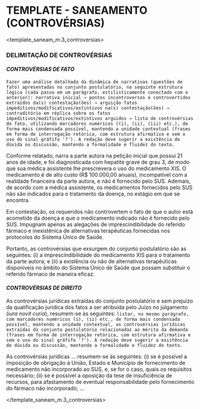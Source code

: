 # TEMPLATE - SANEAMENTO (CONTROVÉRSIAS)

<template_saneam_m.3_controversias>

### DELIMITAÇÃO DE CONTROVÉRSIAS
<!-- Análise do conjunto postulatório -->

#### *CONTROVÉRSIAS DE FATO*
`Fazer uma análise detalhada da dinâmica de narrativas (questões de fato) apresentadas no conjunto postulatório, na seguinte estrutura lógica (cada passo em um parágrafo, estilisticamente conectado com o anterior): narrativa inicial → pontos incontroversos e controvertidos extraídos da(s) contestação(ões) → arguição fatos impeditivos/modificativos/extintivos na(s) contestação(ões) → contraditório em réplica sobre os fatos impeditivos/modificativos/extintivos arguidos → lista de controvérsias de fato, utilizando marcadores numéricos ((i), (ii), (iii) etc.), de forma mais condensada possível, mantendo a unidade contextual (frases em forma de interrogação retórica, com estrutura afirmativa e sem o uso do sinal gráfifo '?'). A redação deve sugerir a existência de dúvida ou discussão, mantendo a formalidade e fluidez do texto.`

<exemplo>

Conforme relatado, narra a parte autora na petição inicial que possui 21 anos de idade, e foi diagnosticada com hepatite grave de grau 3, de modo que sua médica assistente lhe prescrevera o uso do medicamento XIS. O medicamento é de alto custo (R$ 100.000,00 anuais), incompatível com a realidade financeira da parte autora, e não é fornecido pelo SUS. Ademais, de acordo com a médica assistente, os medicamentos fornecidos pelo SUS não são indicados para o tratamento da doença, no estágio em que se encontra.

Em contestação, os requeridos não controvertem o fato de que o autor está acometido da doença e que o medicamento indicado não é fornecido pelo SUS. Impugnam apenas as alegações de imprescindibilidade do referido fármaco e inexistênica de alternativas terapêuticas fornecidas nos protocolos do Sistema Único de Saúde.

Portanto, as controvérsias que exsurgem do conjunto postulatório são as seguintes: (i) a imprescindibilidade do medicamento XIS para o tratamento da parte autora; e (ii) a existência ou não de alternativas terapêuticas disponíveis no âmbito do Sistema Único de Saúde que possam substituir o referido fármaco de maneira eficaz. 

</exemplo>

#### *CONTROVÉRSIAS DE DIREITO*
As controvérsias jurídicas extraídas do conjunto postulatório e sem prejuízo da qualificação jurídica dos fatos a ser atribuída pelo Juízo no julgamento (*iura novit curia*), resumem-se às seguintes: `listar, no mesmo parágrafo, com marcadores numéricos (i), (ii) etc., de forma mais condensada possível, mantendo a unidade contextual, as controvérsias jurídicas extraídas do conjunto postulatório relacionadas ao mérito da demanda (frases em forma de interrogação retórica, com estrutura afirmativa e sem o uso do sinal gráfifo '?'). A redação deve sugerir a existência de dúvida ou discussão, mantendo a formalidade e fluidez do texto.`

<exemplo>

As controvérsias jurídicas ... resumem-se às seguintes: (i) se é possível a imposição de obrigação à União, Estado e Município de fornecimento de medicamento não incorporado ao SUS, e, se for o caso, quais os requisitos necessário; (ii) se é possível a oposição da tese de insuficiência de recursos, para afastamento de eventual responsabilidade pelo fornecimento do fármaco não incorporado; ...

</exemplo>

</template_saneam_m.3_controversias>